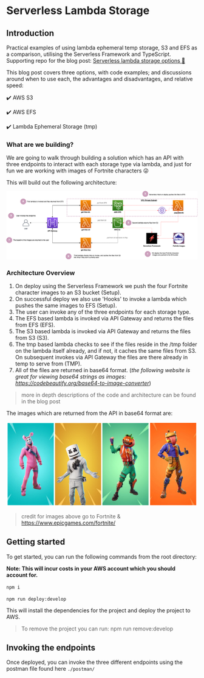 # Serverless Lambda Storage

## Introduction

Practical examples of using lambda ephemeral temp storage, S3 and EFS as a comparison, utilising the Serverless Framework and TypeScript. Supporting repo for the blog post: [Serverless lambda storage options 🚀](/)

This blog post covers three options, with code examples; and discussions around when to use each, the advantages and disadvantages, and relative speed:

✔️ AWS S3

✔️ AWS EFS

✔️ Lambda Ephemeral Storage (tmp)

### What are we building?

We are going to walk through building a solution which has an API with three endpoints to interact with each storage type via lambda, and just for fun we are working with images of Fortnite characters 😜

This will build out the following architecture:

![architecture](./docs/images/serverless-storage.png)

### Architecture Overview

1. On deploy using the Serverless Framework we push the four Fortnite character images to an S3 bucket (Setup).
2. On successful deploy we also use 'Hooks' to invoke a lambda which pushes the same images to EFS (Setup).
3. The user can invoke any of the three endpoints for each storage type.
4. The EFS based lambda is invoked via API Gateway and returns the files from EFS (EFS).
5. The S3 based lambda is invoked via API Gateway and returns the files from S3 (S3).
6. The tmp based lambda checks to see if the files reside in the /tmp folder on the lambda itself already, and if not, it caches the same files from S3. On subsequent invokes via API Gateway the files are there already in temp to serve from (TMP).
7. All of the files are returned in base64 format. (_the following website is great for viewing base64 strings as images: https://codebeautify.org/base64-to-image-converter_)

> more in depth descriptions of the code and architecture can be found in the blog post

The images which are returned from the API in base64 format are:

![fortnite](./docs/images/fortnite.png)

> credit for images above go to Fortnite & https://www.epicgames.com/fortnite/

## Getting started

To get started, you can run the following commands from the root directory:

**Note: This will incur costs in your AWS account which you should account for.**

`npm i`

`npm run deploy:develop`

This will install the dependencies for the project and deploy the project to AWS.

> To remove the project you can run: npm run remove:develop

## Invoking the endpoints

Once deployed, you can invoke the three different endpoints using the postman file found here `./postman/`
